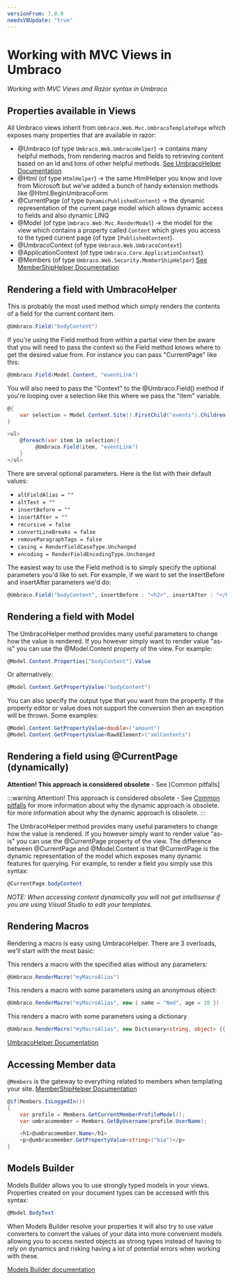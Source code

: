 ```yaml
---
versionFrom: 7.0.0
needsV8Update: "true"
---
```



# Working with MVC Views in Umbraco

_Working with MVC Views and Razor syntax in Umbraco_

## Properties available in Views

All Umbraco views inherit from `Umbraco.Web.Mvc.UmbracoTemplatePage` which exposes many properties that are available in razor:

* @Umbraco (of type `Umbraco.Web.UmbracoHelper`) -> contains many helpful methods, from rendering macros and fields to retrieving content based on an Id and tons of other helpful methods. [See UmbracoHelper Documentation](../../Querying/UmbracoHelper/index.md)
* @Html (of type `HtmlHelper`) -> the same HtmlHelper you know and love from Microsoft but we've added a bunch of handy extension methods like @Html.BeginUmbracoForm
* @CurrentPage (of type `DynamicPublishedContent`) -> the dynamic representation of the current page model which allows dynamic access to fields and also dynamic LINQ
* @Model (of type `Umbraco.Web.Mvc.RenderModel`) -> the model for the view which contains a property called `Content` which gives you access to the typed current page (of type `IPublishedContent`).
* @UmbracoContext (of type `Umbraco.Web.UmbracoContext`)
* @ApplicationContext (of type `Umbraco.Core.ApplicationContext`)
* @Members (of type `Umbraco.Web.Security.MemberShipHelper`) [See MemberShipHelper Documentation](../../Querying/MemberShipHelper/index.md)

## Rendering a field with UmbracoHelper

This is probably the most used method which simply renders the contents of a field for the current content item.

```csharp
@Umbraco.Field("bodyContent")
```

If you're using the Field method from within a partial view then be aware that you will need to pass the context so the Field method knows where to get the desired value from. For instance you can pass "CurrentPage" like this:

```csharp
@Umbraco.Field(Model.Content, "eventLink")
```

You will also need to pass the "Context" to the @Umbraco.Field() method if you're looping over a selection like this where we pass the "item" variable.

```csharp
@{
    var selection = Model.Content.Site().FirstChild("events").Children("event").Where(x => x.IsVisible());
}

<ul>
    @foreach(var item in selection){
         @Umbraco.Field(item, "eventLink")
    }
</ul>
```

There are several optional parameters. Here is the list with their default values:

* `altFieldAlias = ""`
* `altText = ""`
* `insertBefore = ""`
* `insertAfter = ""`
* `recursive = false`
* `convertLineBreaks = false`
* `removeParagraphTags = false`
* `casing = RenderFieldCaseType.Unchanged`
* `encoding = RenderFieldEncodingType.Unchanged`

The easiest way to use the Field method is to simply specify the optional parameters you'd like to set. For example, if we want to set the insertBefore and insertAfter parameters we'd do:

```csharp
@Umbraco.Field("bodyContent", insertBefore : "<h2>", insertAfter : "</h2>")
```

## Rendering a field with Model

The UmbracoHelper method provides many useful parameters to change how the value is rendered. If you however simply want to render value "as-is" you can use the @Model.Content property of the view. For example:

```csharp
@Model.Content.Properties["bodyContent"].Value
```

Or alternatively:

```csharp
@Model.Content.GetPropertyValue("bodyContent")
```

You can also specify the output type that you want from the property. If the property editor or value does not support the conversion then an exception will be thrown. Some examples:

```csharp
@Model.Content.GetPropertyValue<double>("amount")
@Model.Content.GetPropertyValue<RawXElement>("xmlContents")
```

## Rendering a field using @CurrentPage (dynamically)

**Attention! This approach is considered obsolete** - See [Common pitfalls]

:::warning
Attention! This approach is considered obsolete - See [Common pitfalls](../../Common-Pitfalls/index.md#dynamics) for more information about why the dynamic approach is obsolete. for more information about why the dynamic approach is obsolete.
:::

The UmbracoHelper method provides many useful parameters to change how the value is rendered. If you however simply want to render value "as-is" you can use the @CurrentPage property of the view. The difference between @CurrentPage and @Model.Content is that @CurrentPage is the dynamic representation of the model which exposes many dynamic features for querying. For example, to render a field you simply use this syntax:

```csharp
@CurrentPage.bodyContent
```

*NOTE: When accessing content dynamically you will not get intellisense if you are using Visual Studio to edit your templates.*

## <a name="renderingMacros"></a>Rendering Macros

Rendering a macro is easy using UmbracoHelper. There are 3 overloads, we'll start with the most basic:

This renders a macro with the specified alias without any parameters:

```csharp
@Umbraco.RenderMacro("myMacroAlias")
```

This renders a macro with some parameters using an anonymous object:

```csharp
@Umbraco.RenderMacro("myMacroAlias", new { name = "Ned", age = 28 })
```

This renders a macro with some parameters using a dictionary

```csharp
@Umbraco.RenderMacro("myMacroAlias", new Dictionary<string, object> {{ "name", "Ned"}, { "age", 27}})
```

[UmbracoHelper Documentation](../../Querying/UmbracoHelper/index.md)

## Accessing Member data

`@Members` is the gateway to everything related to members when templating your site. [MemberShipHelper Documentation](../../Querying/MemberShipHelper/index.md)

```csharp
@if(Members.IsLoggedIn())
{
    var profile = Members.GetCurrentMemberProfileModel();
    var umbracomember = Members.GetByUsername(profile.UserName);

    <h1>@umbracomember.Name</h1>
    <p>@umbracomember.GetPropertyValue<string>("bio")</p>
}
```

## Models Builder

Models Builder allows you to use strongly typed models in your views.
Properties created on your document types can be accessed with this syntax:

```csharp
@Model.BodyText
```

When Models Builder resolve your properties it will also try to use value converters to convert the values of your data into more convenient models allowing you to access nested objects as strong types instead of having to rely on dynamics and risking having a lot of potential errors when working with these.

[Models Builder documentation](../Modelsbuilder/)
